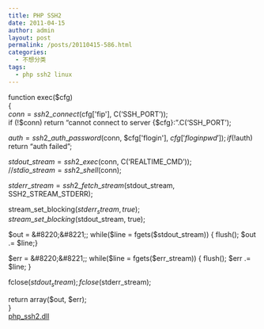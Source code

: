 ```yaml
---
title: PHP SSH2
date: 2011-04-15
author: admin
layout: post
permalink: /posts/20110415-586.html
categories:
  - 不想分类
tags:
  - php ssh2 linux
---
```

function exec($cfg)  
{  
$conn = ssh2\_connect($cfg['fip'], C(&#8216;SSH\_PORT&#8217;));  
if (!$conn) return &#8220;cannot connect to server {$cfg}:&#8221;.C(&#8216;SSH_PORT&#8217;);

$auth = ssh2\_auth\_password($conn, $cfg['flogin'], $cfg['floginpwd']);  
if (!$auth) return &#8220;auth failed&#8221;;

$stdout\_stream = ssh2\_exec($conn, C(&#8216;REALTIME_CMD&#8217;));  
//$stdio\_stream = ssh2\_shell($conn);

$stderr\_stream = ssh2\_fetch\_stream($stdout\_stream, SSH2\_STREAM\_STDERR);

stream\_set\_blocking($stderr_stream, true);  
stream\_set\_blocking($stdout_stream, true);

$out = &#8220;&#8221;;  
while($line = fgets($stdout_stream)) { flush(); $out .= $line;}

$err = &#8220;&#8221;;  
while($line = fgets($err_stream)) { flush(); $err .= $line; }

fclose($stdout_stream);  
fclose($stderr_stream);

return array($out, $err);  
}  
[php_ssh2.dll][1]

 [1]: /uploads/2011/04/php_ssh2.dll_.zip